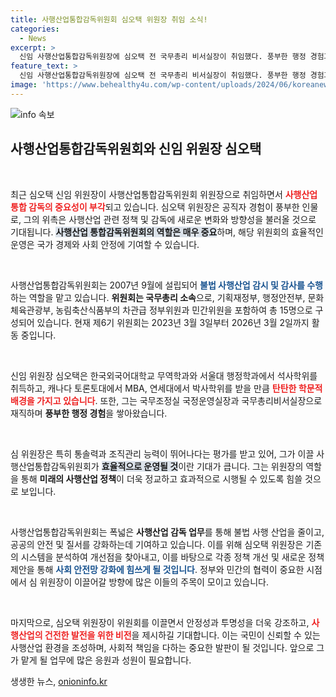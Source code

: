 ```yaml
---
title: 사행산업통합감독위원회 심오택 위원장 취임 소식!
categories:
  - News
excerpt: >
  신임 사행산업통합감독위원장에 심오택 전 국무총리 비서실장이 취임했다. 풍부한 행정 경험과 탁월한 조직관리 능력을 지닌 그가 어떤 변화를 이끌어낼지 기대가 모아진다!
feature_text: >
  신임 사행산업통합감독위원장에 심오택 전 국무총리 비서실장이 취임했다. 풍부한 행정 경험과 탁월한 조직관리 능력을 지닌 그가 어떤 변화를 이끌어낼지 기대가 모아진다!
image: 'https://www.behealthy4u.com/wp-content/uploads/2024/06/koreanews.jpg'
---
```


<p><img src="https://www.behealthy4u.com/wp-content/uploads/2024/06/koreanews.jpg" alt="info 속보" /></p>

<h2 data-ke-size="size26">사행산업통합감독위원회와 신임 위원장 심오택</h2>

<p data-ke-size="size16">&nbsp;</p>

<p>최근 심오택 신임 위원장이 사행산업통합감독위원회 위원장으로 취임하면서 <b><span style="color: #ee2323;">사행산업 통합 감독의 중요성이 부각</span></b>되고 있습니다. 심오택 위원장은 공직자 경험이 풍부한 인물로, 그의 위촉은 사행산업 관련 정책 및 감독에 새로운 변화와 방향성을 불러올 것으로 기대됩니다. <b><span style="background-color: #21538527;">사행산업 통합감독위원회의 역할은 매우 중요</span></b>하며, 해당 위원회의 효율적인 운영은 국가 경제와 사회 안정에 기여할 수 있습니다. </p>

<p data-ke-size="size16">&nbsp;</p>

<p>사행산업통합감독위원회는 2007년 9월에 설립되어 <b><span style="color: #1a5490;">불법 사행산업 감시 및 감사를 수행</span></b>하는 역할을 맡고 있습니다. <b>위원회는 국무총리 소속</b>으로, 기획재정부, 행정안전부, 문화체육관광부, 농림축산식품부의 차관급 정부위원과 민간위원을 포함하여 총 15명으로 구성되어 있습니다. 현재 제6기 위원회는 2023년 3월 3일부터 2026년 3월 2일까지 활동 중입니다. </p>

<p data-ke-size="size16">&nbsp;</p>

<p>신임 위원장 심오택은 한국외국어대학교 무역학과와 서울대 행정학과에서 석사학위를 취득하고, 캐나다 토론토대에서 MBA, 연세대에서 박사학위를 받을 만큼 <b><span style="color: #ee2323;">탄탄한 학문적 배경을 가지고 있습니다</span></b>. 또한, 그는 국무조정실 국정운영실장과 국무총리비서실장으로 재직하며 <b>풍부한 행정 경험</b>을 쌓아왔습니다.  </p>

<p data-ke-size="size16">&nbsp;</p>

<p>심 위원장은 특히 통솔력과 조직관리 능력이 뛰어나다는 평가를 받고 있어, 그가 이끌 사행산업통합감독위원회가 <b><span style="background-color: #21538527;">효율적으로 운영될 것</span></b>이란 기대가 큽니다. 그는 위원장의 역할을 통해 <b>미래의 사행산업 정책</b>이 더욱 정교하고 효과적으로 시행될 수 있도록 힘쓸 것으로 보입니다. </p>

<p data-ke-size="size16">&nbsp;</p>

<p>사행산업통합감독위원회는 폭넓은 <b>사행산업 감독 업무</b>를 통해 불법 사행 산업을 줄이고, 공공의 안전 및 질서를 강화하는데 기여하고 있습니다. 이를 위해 심오택 위원장은 기존의 시스템을 분석하여 개선점을 찾아내고, 이를 바탕으로 각종 정책 개선 및 새로운 정책 제안을 통해 <b><span style="color: #1a5490;">사회 안전망 강화에 힘쓰게 될 것입니다</span></b>. 정부와 민간의 협력이 중요한 시점에서 심 위원장이 이끌어갈 방향에 많은 이들의 주목이 모이고 있습니다.</p>

<p data-ke-size="size16">&nbsp;</p>

<p>마지막으로, 심오택 위원장이 위원회를 이끌면서 안정성과 투명성을 더욱 강조하고, <b><span style="color: #ee2323;">사행산업의 건전한 발전을 위한 비전</span></b>을 제시하길 기대합니다. 이는 국민이 신뢰할 수 있는 사행산업 환경을 조성하며, 사회적 책임을 다하는 중요한 발판이 될 것입니다. 앞으로 그가 맡게 될 업무에 많은 응원과 성원이 필요합니다.</p>
생생한 뉴스, <a href="https://onioninfo.kr" rel="dofollow">onioninfo.kr</a>


